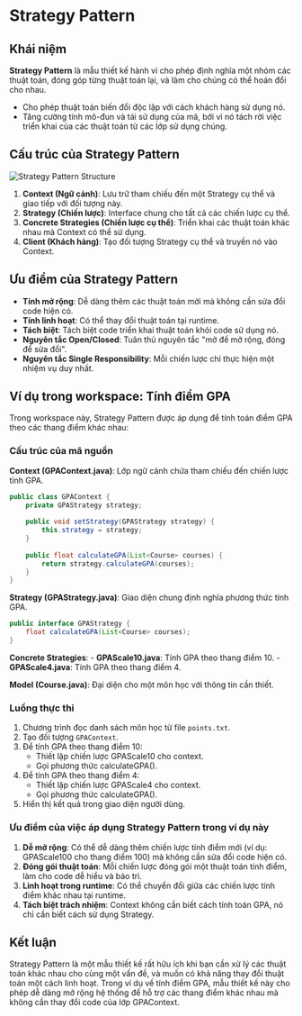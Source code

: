 # Strategy Pattern

## Khái niệm

**Strategy Pattern** là mẫu thiết kế hành vi cho phép định nghĩa một nhóm các thuật toán, đóng góp từng thuật toán lại, và làm cho chúng có thể hoán đổi cho nhau.

- Cho phép thuật toán biến đổi độc lập với cách khách hàng sử dụng nó.
- Tăng cường tính mô-đun và tái sử dụng của mã, bởi vì nó tách rời việc triển khai của các thuật toán từ các lớp sử dụng chúng.

## Cấu trúc của Strategy Pattern

![Strategy Pattern Structure](https://refactoring.guru/images/patterns/diagrams/strategy/structure.png)

1. **Context (Ngữ cảnh)**: Lưu trữ tham chiếu đến một Strategy cụ thể và giao tiếp với đối tượng này.
2. **Strategy (Chiến lược)**: Interface chung cho tất cả các chiến lược cụ thể.
3. **Concrete Strategies (Chiến lược cụ thể)**: Triển khai các thuật toán khác nhau mà Context có thể sử dụng.
4. **Client (Khách hàng)**: Tạo đối tượng Strategy cụ thể và truyền nó vào Context.

## Ưu điểm của Strategy Pattern

- **Tính mở rộng**: Dễ dàng thêm các thuật toán mới mà không cần sửa đổi code hiện có.
- **Tính linh hoạt**: Có thể thay đổi thuật toán tại runtime.
- **Tách biệt**: Tách biệt code triển khai thuật toán khỏi code sử dụng nó.
- **Nguyên tắc Open/Closed**: Tuân thủ nguyên tắc "mở để mở rộng, đóng để sửa đổi".
- **Nguyên tắc Single Responsibility**: Mỗi chiến lược chỉ thực hiện một nhiệm vụ duy nhất.

## Ví dụ trong workspace: Tính điểm GPA

Trong workspace này, Strategy Pattern được áp dụng để tính toán điểm GPA theo các thang điểm khác nhau:

### Cấu trúc của mã nguồn

**Context (GPAContext.java)**: Lớp ngữ cảnh chứa tham chiếu đến chiến lược tính GPA.

```java
public class GPAContext {
    private GPAStrategy strategy;
    
    public void setStrategy(GPAStrategy strategy) {
        this.strategy = strategy;
    }
    
    public float calculateGPA(List<Course> courses) {
        return strategy.calculateGPA(courses);
    }
}
```

**Strategy (GPAStrategy.java)**: Giao diện chung định nghĩa phương thức tính GPA.

```java
public interface GPAStrategy {
    float calculateGPA(List<Course> courses);
}
```

**Concrete Strategies**:
    - **GPAScale10.java**: Tính GPA theo thang điểm 10.
    - **GPAScale4.java**: Tính GPA theo thang điểm 4.

**Model (Course.java)**: Đại diện cho một môn học với thông tin cần thiết.

### Luồng thực thi

1. Chương trình đọc danh sách môn học từ file `points.txt`.
2. Tạo đối tượng `GPAContext`.
3. Để tính GPA theo thang điểm 10:
   - Thiết lập chiến lược GPAScale10 cho context.
   - Gọi phương thức calculateGPA().
4. Để tính GPA theo thang điểm 4:
   - Thiết lập chiến lược GPAScale4 cho context.
   - Gọi phương thức calculateGPA().
5. Hiển thị kết quả trong giao diện người dùng.

### Ưu điểm của việc áp dụng Strategy Pattern trong ví dụ này

1. **Dễ mở rộng**: Có thể dễ dàng thêm chiến lược tính điểm mới (ví dụ: GPAScale100 cho thang điểm 100) mà không cần sửa đổi code hiện có.
2. **Đóng gói thuật toán**: Mỗi chiến lược đóng gói một thuật toán tính điểm, làm cho code dễ hiểu và bảo trì.
3. **Linh hoạt trong runtime**: Có thể chuyển đổi giữa các chiến lược tính điểm khác nhau tại runtime.
4. **Tách biệt trách nhiệm**: Context không cần biết cách tính toán GPA, nó chỉ cần biết cách sử dụng Strategy.

## Kết luận

Strategy Pattern là một mẫu thiết kế rất hữu ích khi bạn cần xử lý các thuật toán khác nhau cho cùng một vấn đề, và muốn có khả năng thay đổi thuật toán một cách linh hoạt. Trong ví dụ về tính điểm GPA, mẫu thiết kế này cho phép dễ dàng mở rộng hệ thống để hỗ trợ các thang điểm khác nhau mà không cần thay đổi code của lớp GPAContext.

